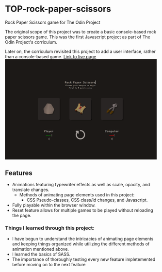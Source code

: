 # TOP-rock-paper-scissors
Rock Paper Scissors game for The Odin Project

The original scope of this project was to create a basic console-based rock paper scissors game. This was the first Javascript project as part of The Odin Project's corriculum.

Later on, the corriculum revisited this project to add a user interface, rather than a console-based game.
[Link to live page](https://jonathan-d-n.github.io/rock-paper-scissors/)
<img src="Screenshots/RPS.png" width="500">

## Features
* Animations featuring typewriter effects as well as scale, opacity, and translate changes.
    * Methods of animating page elements used in this project:
        * CSS Pseudo-classes, CSS class/id changes, and Javascript.
* Fully playable within the browser window.
* Reset feature allows for multiple games to be played without reloading the page.

### Things I learned through this project: 
* I have begun to understand the intricacies of animating page elements and keeping things organized while utilizing the different methods of animation mentioned above.
* I learned the basics of SASS.
* The importance of thoroughly testing every new feature impletemented before moving on to the next feature